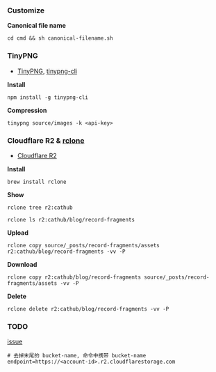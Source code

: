 ### Customize

**Canonical file name**

```shell
cd cmd && sh canonical-filename.sh
```

### TinyPNG

- [TinyPNG](https://tinypng.com/), [tinypng-cli](https://www.npmjs.com/package/tinypng-cli)

**Install**

```shell
npm install -g tinypng-cli
```

**Compression**

```shell
tinypng source/images -k <api-key>
```

### Cloudflare R2 & [rclone](https://rclone.org/)

- [Cloudflare R2](https://developers.cloudflare.com/r2/examples/rclone/)

**Install**

```shell
brew install rclone
```

**Show**

```shell
rclone tree r2:cathub
```

```shell
rclone ls r2:cathub/blog/record-fragments
```

**Upload**

```shell
rclone copy source/_posts/record-fragments/assets r2:cathub/blog/record-fragments -vv -P
```

**Download**

```shell
rclone copy r2:cathub/blog/record-fragments source/_posts/record-fragments/assets -vv -P
```

**Delete**

```shell
rclone delete r2:cathub/blog/record-fragments -vv -P
```

### TODO

[issue](https://forum.rclone.org/t/sync-with-cloudflare-r2-overrides-all-files-on-remote/32160/3)

```properties
# 去掉末尾的 bucket-name, 命令中携带 bucket-name
endpoint=https://<account-id>.r2.cloudflarestorage.com
```

